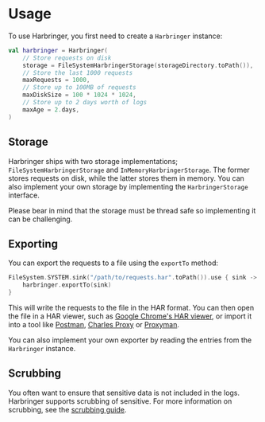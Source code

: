 # Usage
To use Harbringer, you first need to create a `Harbringer` instance:
```kotlin
val harbringer = Harbringer(
    // Store requests on disk
    storage = FileSystemHarbringerStorage(storageDirectory.toPath()),
    // Store the last 1000 requests
    maxRequests = 1000,
    // Store up to 100MB of requests
    maxDiskSize = 100 * 1024 * 1024,
    // Store up to 2 days worth of logs
    maxAge = 2.days,
)
```

## Storage
Harbringer ships with two storage implementations; `FileSystemHarbringerStorage` and `InMemoryHarbringerStorage`.
The former stores requests on disk, while the latter stores them in memory. You can also implement your own storage by 
implementing the `HarbringerStorage` interface.

Please bear in mind that the storage must be thread safe so implementing it can be challenging.

## Exporting
You can export the requests to a file using the `exportTo` method:
```kotlin
FileSystem.SYSTEM.sink("/path/to/requests.har".toPath()).use { sink ->
    harbringer.exportTo(sink)
}
```

This will write the requests to the file in the HAR format. You can then open the file in a HAR viewer, such as
[Google Chrome's HAR viewer](https://toolbox.googleapps.com/apps/har_analyzer/), or import it into a tool like
[Postman](https://www.postman.com/), [Charles Proxy](https://www.charlesproxy.com) or [Proxyman](https://proxyman.io).

You can also implement your own exporter by reading the entries from the `Harbringer` instance.

## Scrubbing
You often want to ensure that sensitive data is not included in the logs. Harbringer supports scrubbing of sensitive.
For more information on scrubbing, see the [scrubbing guide](scrubbing.md).
